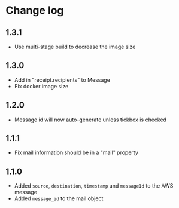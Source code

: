 # Change log

## 1.3.1

- Use multi-stage build to decrease the image size

## 1.3.0

- Add in "receipt.recipients" to Message
- Fix docker image size

## 1.2.0

- Message id will now auto-generate unless tickbox is checked

## 1.1.1

- Fix mail information should be in a "mail" property

## 1.1.0

- Added `source`, `destination`, `timestamp` and `messageId` to the AWS message
- Added `message_id` to the mail object
